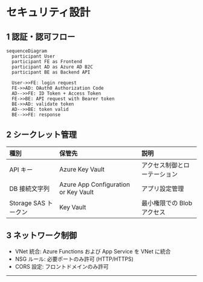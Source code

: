 # セキュリティ設計

## 1 認証・認可フロー

```mermaid
sequenceDiagram
  participant User
  participant FE as Frontend
  participant AD as Azure AD B2C
  participant BE as Backend API

  User->>FE: login request
  FE->>AD: OAuth0 Authorization Code
  AD-->>FE: ID Token + Access Token
  FE->>BE: API request with Bearer token
  BE->>AD: validate token
  AD-->>BE: token valid
  BE-->>FE: response
```

## 2 シークレット管理

| 種別                 | 保管先                               | 説明                         |
| :------------------- | :----------------------------------- | :--------------------------- |
| API キー             | Azure Key Vault                      | アクセス制御とローテーション |
| DB 接続文字列        | Azure App Configuration or Key Vault | アプリ設定管理               |
| Storage SAS トークン | Key Vault                            | 最小権限での Blob アクセス   |

## 3 ネットワーク制御

- VNet 統合: Azure Functions および App Service を VNet に統合
- NSG ルール: 必要ポートのみ許可 (HTTP/HTTPS)
- CORS 設定: フロントドメインのみ許可

---
